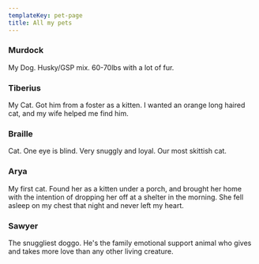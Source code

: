 ```yaml
---
templateKey: pet-page
title: All my pets
---
```


### Murdock

My Dog. Husky/GSP mix. 60-70lbs with a lot of fur.

<!-- ![Murdock and me](/img/murdock.jpg) -->

### Tiberius

My Cat. Got him from a foster as a kitten. I wanted an orange long haired cat, and my wife helped me find him.

<!-- ![Tiberius on the couch.](/img/tiberius-on-couch.jpg) -->

### Braille

Cat. One eye is blind. Very snuggly and loyal. Our most skittish cat.

<!-- ![Braille being herself.](/img/braille.jpg) -->

### Arya

My first cat. Found her as a kitten under a porch, and brought her home with the intention of dropping her off at a shelter in the morning. She fell asleep on my chest that night and never left my heart.

<!-- ![Baby Arya during her stay with my sister.](/img/arya.jpg) -->

### Sawyer

The snuggliest doggo.
He's the family emotional support animal who gives and takes more love than any other living creature.

<!-- ![Sawyer being fancy.](/img/sawyer.jpg) -->
